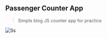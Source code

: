 ## Passenger Counter App
> Simple blog JS counter app for practice


![Ss](https://user-images.githubusercontent.com/22557078/136807242-21359ff6-6f97-4ba7-9da9-0e33c769d4ab.png)
